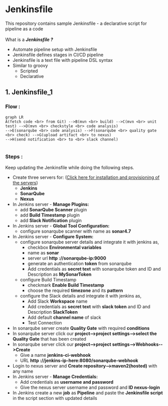# Jenkinsfile
This repository contains sample Jenkinsfile - a declarative script for pipeline as a code <br> <br>
What is a ***Jenkinsfile ?***
- Automate pipeline setup with Jenkinsfile
- Jenkinsfile defines stages in CI/CD pipeline
- Jenkinsfile is a text file with pipeline DSL syntax
- Similar to groovy
  - Scripted
  - Declarative

## 1. Jenkinsfile_1
### Flow :
```mermaid
graph LR
A(fetch code <br> from Git) -->B(mvn <br> build) -->C(mvn <br> unit test) -->D(mvn <br> checkstyle <br> code analysis)
-->E(sonarqube <br> code analysis) -->F(sonarqube <br> quality gate <br> check) -->G(upload artifact <br> to nexus)
-->H(send notification <br> to <br> slack channel)
   
```
### Steps :
Keep updating the Jenkinsfile while doing the following steps.
- Create three servers for: ([Click here for installation and provisioning of the servers](https://github.com/yogeshgunasekaran/Automated-Provisioning-Project-2))
    - **Jenkins**
    - **SonarQube**
    - **Nexus**
- In Jenkins server - **Manage Plugins:**
  - add **SonarQube Scanner** plugin
  - add **Build Timestamp** plugin
  - add **Slack Notification** plugin
- In Jenkins server - **Global Tool Configuration:**
  - configure sonarqube scanner with name as **sonar4.7**
- In Jenkins server - **Configure System:** <br>
  - configure sonarqube server details and integrate it with jenkins as,
    - checkbox **Environmental variables**
    - name as **sonar**
    - server url **http ://sonarqube-ip:9000**
    - generate an authentication **token** from sonarqube
    - Add credentials as **secret text** with sonarqube token and ID and Description as **MySonarToken**
  - configure Build Timestamp
    - checkmark **Enable Build Timestamp**
    - choose the required **timezone** and its **pattern** 
  - configure the Slack details and integrate it with jenkins as,
    -  Add Slack **Workspace** name
    -  Add credentials as **secret text** with **slack token** and ID and Description **SlackToken**
    -  Add default **channel name** of slack 
    -  Test Connection
- In sonarqube server create **Quality Gate** with required **conditions**  
- In sonarqube server click our **project-->project settings-->select the Quality Gate** that has been created
- In sonarqube server click our **project-->project settings-->Webhooks-->Create**
    - Give a name **jenkins-ci-webhook**
    - URL **http ://jenkins-ip-here:8080/sonarqube-webhook**
- Login to nexus server and **Create repository-->maven2(hosted)** with any name
- In Jenkins server - **Manage Credentials:**
  - Add credentials as **username and password**
  - Give the nexus server username and password and **ID nexus-login**
- In Jenkins create a new **job** as **Pipeline** and paste the **Jenkinsfile script** in the script section with updated details

